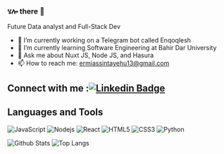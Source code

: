 ### ሄሎ there 👋
Future Data analyst and Full-Stack Dev 

- 🔭 I’m currently working on a Telegram bot called Enqoqlesh
- 🌱 I’m currently learning Software Engineering at Bahir Dar University
- 💬 Ask me about Nuxt JS, Node JS, and Hasura 
- 📫 How to reach me: ermiassintayehu13@gmail.com

## Connect with me :[![Linkedin Badge](https://img.shields.io/badge/-JeremiahSD-blue?style=flat-square&logo=Linkedin&logoColor=white&link=https://www.linkedin.com/in/ludehsar/)](https://www.linkedin.com/in/ermias-sintayehu-03955224b/)

## Languages and Tools
![JavaScript](https://img.shields.io/badge/-JavaScript-black?style=flat-square&logo=javascript)
![Nodejs](https://img.shields.io/badge/-Nodejs-black?style=flat-square&logo=Node.js)
![React](https://img.shields.io/badge/-React-black?style=flat-square&logo=react)
![HTML5](https://img.shields.io/badge/-HTML5-E34F26?style=flat-square&logo=html5&logoColor=white)
![CSS3](https://img.shields.io/badge/-CSS3-1572B6?style=flat-square&logo=css3)
![Python](https://img.shields.io/badge/-Python-black?style=flat-square&logo=Python)

![Github Stats](https://github-readme-stats.vercel.app/api?username=Jeremi-code&count_private=true&show_icons=true&include_all_commits=true)
![Top Langs](https://github-readme-stats.vercel.app/api/top-langs/?username=Jeremi-code&hide=TeX&layout=compact)


